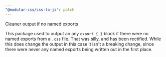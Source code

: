 ```yaml
---
"@modular-css/css-to-js": patch
---
```


Cleaner output if no named exports

This package used to output an any `export { }` block if there were no named exports from a `.css` file. That was silly, and has been rectified. While this does change the output in this case it isn't a breaking change, since there were never any named exports being written out in the first place.
